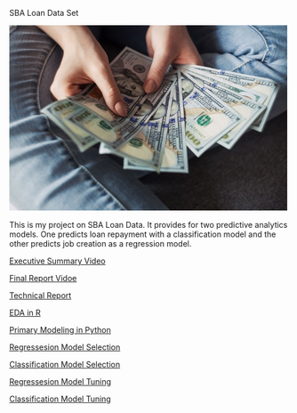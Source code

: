 SBA Loan Data Set

<img src="images/loan.jpg" width ="500">

This is my project on SBA Loan Data. It provides for two predictive analytics models. One predicts loan repayment with a classification model and the other predicts job creation as a regression model.

[Executive Summary Video](https://youtu.be/G62wqCy5P1Y)

[Final Report Vidoe](https://youtu.be/6TPM5XNQz30)

[Technical Report](https://github.com/BellevueDSCLoyd/DSC630/blob/main/FinalReport.pdf)

[EDA in R](https://htmlpreview.github.io/?https://github.com/BellevueDSCLoyd/DSC630/blob/main/630Project.html)

[Primary Modeling in Python](https://github.com/BellevueDSCLoyd/DSC630/blob/main/FinalProject.ipynb)

[Regressesion Model Selection](https://github.com/BellevueDSCLoyd/DSC630/blob/main/Pycaret_Reg.ipynb)

[Classification Model Selection](https://github.com/BellevueDSCLoyd/DSC630/blob/main/Pycaret_Cat.ipynb)

[Regressesion Model Tuning](https://github.com/BellevueDSCLoyd/DSC630/blob/main/Pycaret_Reg_Tuning.ipynb)

[Classification Model Tuning](https://github.com/BellevueDSCLoyd/DSC630/blob/main/PyCaret_Cat_Tuning.ipynb)

